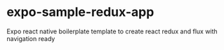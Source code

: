 # expo-sample-redux-app
Expo react native boilerplate template to create react redux and flux with navigation ready
